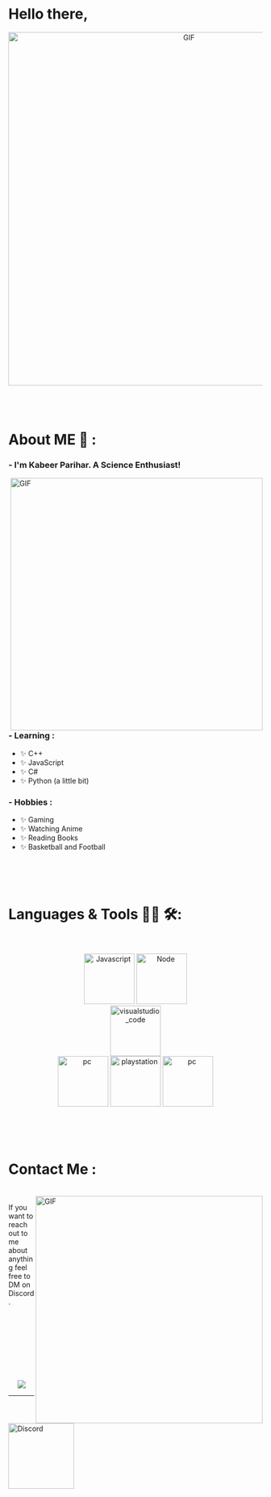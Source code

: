 # Hello there,

<div align="center">
<img hight="300" width="700" alt="GIF" align="center" src="https://github.com/Xx-Ashutosh-xX/Xx-Ashutosh-xX/blob/master/assets/208593.gif">
</div>

</br>
</br>
</br>


# About ME 💬 :

### - I'm Kabeer Parihar. A Science Enthusiast!
<img hight="400" width="500" alt="GIF" align="right" src="https://github.com/Xx-Ashutosh-xX/Xx-Ashutosh-xX/blob/master/assets/1936.gif">

### - Learning :
- ✨ C++
- ✨ JavaScript
- ✨ C#
- ✨ Python (a little bit)

### - Hobbies : 
- ✨ Gaming 
- ✨ Watching Anime
- ✨ Reading Books 
- ✨ Basketball and Football

</br>
</br>
</br>



# Languages & Tools 👨‍💻 🛠:
</br>

<p align="center">

<!-- For more icons please follow  https://github.com/MikeCodesDotNET/ColoredBadges -->
<img src="https://img.shields.io/badge/JavaScript-F7DF1E?style=plastic&logo=javascript&logoColor=black" alt="Javascript" width="100" hight="50">
<img src="https://img.shields.io/badge/Node.js-43853D?style=plastic&logo=node-dot-js&logoColor=white" alt="Node" width="100" hight="50">
</br>
<img src="https://img.shields.io/badge/C%2B%2B-00599C?style=plastic&logo=c%2B%2B&logoColor=white" alt="visualstudio_code" width="100" hight="50">
</br>
<img src="https://github.com/Xx-Ashutosh-xX/Xx-Ashutosh-xX/blob/master/assets/icons/pc.png" alt="pc" width="100" hight="50">
<img src="https://github.com/Xx-Ashutosh-xX/Xx-Ashutosh-xX/blob/master/assets/icons/playstation@3x.png" alt="playstation" width="100" hight="50">
<img src="https://img.shields.io/badge/Visual%20Studio%20Code-0078d7?style=plastic&logo=visual-studio-code&logoColor=white" alt="pc" width="100" hight="50">
</p>
</br>
</br>
</br>



# Contact Me :

<p>
 </br>


<img hight="320" width="450" align="right" alt="GIF" src="https://github.com/Xx-Ashutosh-xX/Xx-Ashutosh-xX/blob/master/assets/93195.gif">


If you want to reach out to me about anything feel free to DM on Discord.


<a href="https://discord.gg/A8ADYUGUnu">
  <img align="left" alt=" Discord" width="130" hight="130" src="https://img.shields.io/discord/833703967753764934?color=blue&label=Chill%20Paradise&logo=discord&logoColor=white&style=plastic)](https://discord.gg/A8ADYUGUnu" />
</a>
 </p>
 

</br>
</br>
</br>
</br>
</br>
</br>
</br>



<p align="center" >  
  <a href="https://github.com/anuraghazra/github-readme-stats"> 
<img  src="https://github-readme-stats.vercel.app/api?username=Kabeer75&&show_icons=true&theme=radical"/>
  </a>
  </p>

*************
